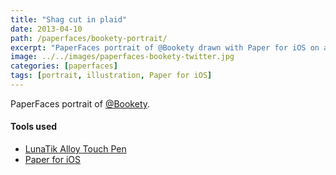 ```yaml
---
title: "Shag cut in plaid"
date: 2013-04-10
path: /paperfaces/bookety-portrait/
excerpt: "PaperFaces portrait of @Bookety drawn with Paper for iOS on an iPad."
image: ../../images/paperfaces-bookety-twitter.jpg
categories: [paperfaces]
tags: [portrait, illustration, Paper for iOS]
---
```


PaperFaces portrait of [@Bookety](https://twitter.com/Bookety).

#### Tools used

- [LunaTik Alloy Touch Pen](https://www.amazon.com/gp/product/B00821TR7G/ref=as_li_ss_tl?ie=UTF8&tag=mademist-20&linkCode=as2&camp=1789&creative=390957&creativeASIN=B00821TR7G)
- [Paper for iOS](https://paper.bywetransfer.com/)
